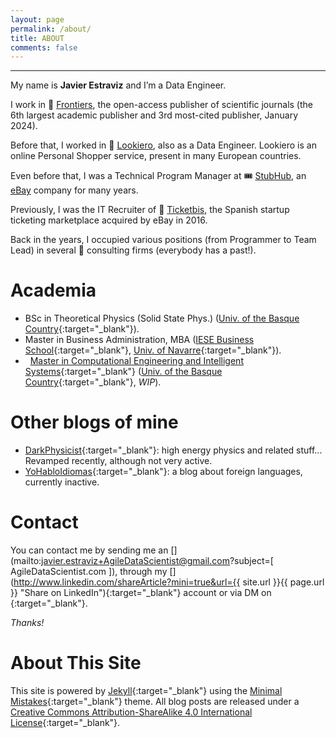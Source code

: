 ```yaml
---
layout: page
permalink: /about/
title: ABOUT
comments: false
---
```


***

My name is **Javier Estraviz** and I’m a Data Engineer.

I work in 🔬 [Frontiers](https://www.frontiersin.org/), the open-access publisher of scientific journals (the 6th largest academic publisher and 3rd most-cited publisher, January 2024).

Before that, I worked in 👚 [Lookiero](https://lookiero.es/), also as a Data Engineer. Lookiero is an online Personal Shopper service, present in many European countries.

Even before that, I was a Technical Program Manager at 🎟️ [StubHub](https://en.wikipedia.org/wiki/StubHub), an  [eBay](https://www.ebay.com/) company for many years.

Previously, I was the IT Recruiter of 🎫 [Ticketbis](https://www.crunchbase.com/organization/ticketbis), the Spanish startup ticketing marketplace acquired by eBay in 2016.

Back in the years, I occupied various positions (from Programmer to Team Lead) in several 👔 consulting firms (everybody has a past!).

Academia
========
* <i class="fa fa-graduation-cap"></i> BSc in Theoretical Physics (Solid State Phys.) ([Univ. of the Basque Country](http://www.ehu.eus){:target="_blank"}).
* <i class="fa fa-graduation-cap"></i> Master in Business Administration, MBA ([IESE Business School](http://www.iese.edu){:target="_blank"}, [Univ. of Navarre](https://www.iese.edu/en/about-iese/who-we-are/university-navarra/){:target="_blank"}).
* <i class="fa fa-hand-o-right">&nbsp;</i> [Master in Computational Engineering and Intelligent Systems](http://www.ehu.eus/es/web/kisa/prestakuntza-programa){:target="_blank"} ([Univ. of the Basque Country](http://www.ehu.eus){:target="_blank"}, *WIP*).

<p></p>

Other blogs of mine
===================
- [<i class="fa fa-flask "></i> DarkPhysicist](http://DarkPhysicist.wordpress.com){:target="_blank"}: high energy physics and related stuff... Revamped recently, although not very active. 
- [<i class="fa fa-language"></i> YoHabloIdiomas](https://yohabloidiomas.wordpress.com/){:target="_blank"}: a blog about foreign languages, currently inactive.

<p></p>

Contact
=======
You can contact me by sending me an [<i class="fa fa-envelope fa-envelope-share fa-lg"></i>](mailto:javier.estraviz+AgileDataScientist@gmail.com?subject=[ AgileDataScientist.com ]), through my [<i class="fa fa-linkedin fa-linkedin-share fa-lg"></i>](http://www.linkedin.com/shareArticle?mini=true&url={{ site.url }}{{ page.url }} "Share on LinkedIn"){:target="_blank"} account or via DM on [<i class="fa fa-twitter fa-twitter-share fa-lg"></i>](http://twitter.com/estraviz){:target="_blank"}. 

*Thanks!*

<p></p>

About This Site
===============
This site is powered by [Jekyll](http://jekyllrb.com/){:target="_blank"} using the [Minimal Mistakes](http://mademistakes.com/minimal-mistakes/){:target="_blank"} theme. All blog posts are released under a [Creative Commons Attribution-ShareAlike 4.0 International License](http://creativecommons.org/licenses/by-sa/4.0/){:target="_blank"}.
